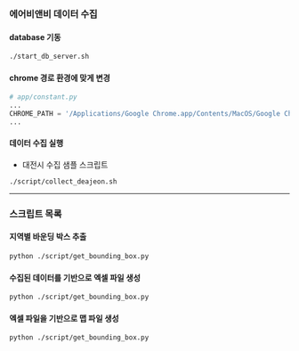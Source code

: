 ### 에어비앤비 데이터 수집

#### database 기동
```bash
./start_db_server.sh
```

#### chrome 경로 환경에 맞게 변경
```python
# app/constant.py
...
CHROME_PATH = '/Applications/Google Chrome.app/Contents/MacOS/Google Chrome'
...
```

#### 데이터 수집 실행
- 대전시 수집 샘플 스크립트
```
./script/collect_deajeon.sh
```

<hr> 

### 스크립트 목록

#### 지역별 바운딩 박스 추출
```bash
python ./script/get_bounding_box.py
```

#### 수집된 데이터를 기반으로 엑셀 파일 생성
```bash
python ./script/get_bounding_box.py
```

#### 엑셀 파일을 기반으로 맵 파일 생성
```bash
python ./script/get_bounding_box.py
```